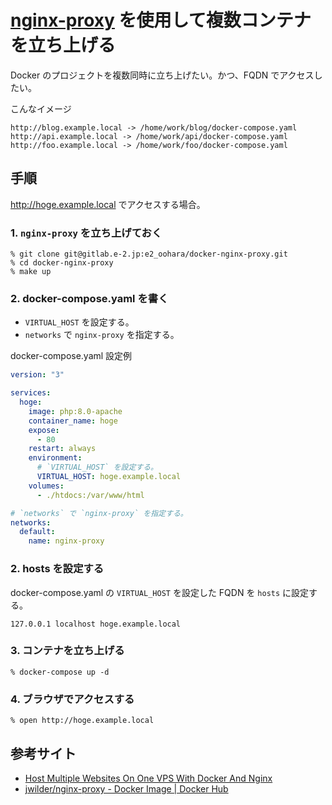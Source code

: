 # [nginx-proxy](https://hub.docker.com/r/jwilder/nginx-proxy) を使用して複数コンテナを立ち上げる

Docker のプロジェクトを複数同時に立ち上げたい。かつ、FQDN でアクセスしたい。

こんなイメージ

```
http://blog.example.local -> /home/work/blog/docker-compose.yaml
http://api.example.local -> /home/work/api/docker-compose.yaml
http://foo.example.local -> /home/work/foo/docker-compose.yaml
```

## 手順

http://hoge.example.local でアクセスする場合。

### 1. `nginx-proxy` を立ち上げておく

```
% git clone git@gitlab.e-2.jp:e2_oohara/docker-nginx-proxy.git
% cd docker-nginx-proxy
% make up
```

### 2. docker-compose.yaml を書く

- `VIRTUAL_HOST` を設定する。
- `networks` で `nginx-proxy` を指定する。

docker-compose.yaml 設定例

```yaml:docker-compose.yaml
version: "3"

services:
  hoge:
    image: php:8.0-apache
    container_name: hoge
    expose:
      - 80
    restart: always
    environment:
      # `VIRTUAL_HOST` を設定する。
      VIRTUAL_HOST: hoge.example.local
    volumes:
      - ./htdocs:/var/www/html

# `networks` で `nginx-proxy` を指定する。
networks:
  default:
    name: nginx-proxy
```

### 2. hosts を設定する

docker-compose.yaml の `VIRTUAL_HOST` を設定した FQDN を `hosts` に設定する。

```
127.0.0.1 localhost hoge.example.local
```

### 3. コンテナを立ち上げる

```
% docker-compose up -d
```

### 4. ブラウザでアクセスする

```
% open http://hoge.example.local
```

## 参考サイト

- [Host Multiple Websites On One VPS With Docker And Nginx](https://blog.ssdnodes.com/blog/host-multiple-websites-docker-nginx/)
- [jwilder/nginx-proxy - Docker Image | Docker Hub](https://hub.docker.com/r/jwilder/nginx-proxy)
